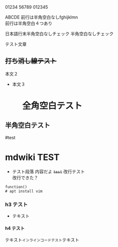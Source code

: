 01234 
 56789
012345

ABCDE
前行は半角空白なしfghijklmn    
前行は半角空白４つあり

日本語行末半角空白なしチェック
半角空白なしチェック

テスト文章

## ~~打ち消し線テスト~~
本文２
* 本文３

# 　　全角空白テスト
##   半角空白テスト
#test

# mdwiki TEST
* テスト段落
内容だよ
~~`test`~~
改行テスト<br>
   改行できた？
```
function()
# apt install vim
```

### h3 テスト
* テキスト

#### h4 テスト

テキスト`インラインコードテスト`テキスト
